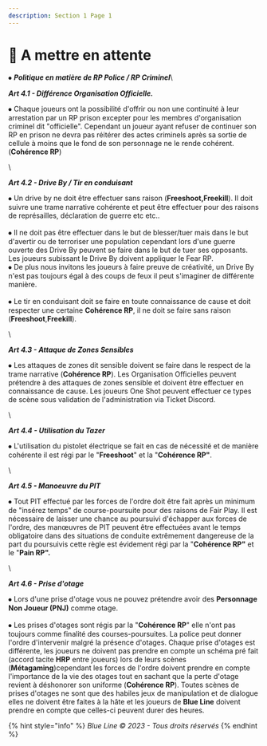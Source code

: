 ```yaml
---
description: Section 1 Page 1
---
```


# 📓 A mettre en attente

⦁  _**Politique en matière de RP Police / RP Criminel**_\


_**Art 4.1 - Différence Organisation Officielle.**_&#x20;



⦁ Chaque joueurs ont la possibilité d'offrir ou non une continuité à leur arrestation par un RP prison excepter pour les membres d'organisation criminel dit "officielle". Cependant un joueur ayant refuser de continuer son RP en prison ne devra pas réitérer des actes criminels après sa sortie de cellule à moins que le fond de son personnage ne le rende cohérent. (**Cohérence RP**)

\


_**Art 4.2 - Drive By / Tir en conduisant**_



⦁ Un drive by ne doit être effectuer sans raison (**Freeshoot,Freekill**). Il doit suivre une trame narrative cohérente et peut être effectuer pour des raisons de représailles, déclaration de guerre etc etc..\
\
⦁ Il ne doit pas être effectuer dans le but de blesser/tuer mais dans le but d'avertir ou de terroriser une population cependant lors d'une guerre ouverte des Drive By peuvent se faire dans le but de tuer ses opposants. Les joueurs subissant le Drive By doivent appliquer le Fear RP.\
&#x20; ⦁ De plus nous invitons les joueurs à faire preuve de créativité, un Drive By n'est pas toujours égal à des coups de feux il peut s'imaginer de différente manière.\
\
⦁  Le tir en conduisant doit se faire en toute connaissance de cause et doit respecter une certaine **Cohérence RP**, il ne doit se faire sans raison (**Freeshoot**,**Freekill**). &#x20;

\


_**Art 4.3 - Attaque de Zones Sensibles**_



⦁ Les attaques de zones dit sensible doivent se faire dans le respect de la trame narrative (**Cohérence RP**). Les Organisation Officielles peuvent prétendre à des attaques de zones sensible et doivent être effectuer en connaissance de cause. Les joueurs One Shot peuvent effectuer ce types de scène sous validation de l'administration via Ticket Discord.&#x20;

\


_**Art 4.4 - Utilisation du Tazer**_



⦁  L'utilisation du pistolet électrique se fait en cas de nécessité et de manière cohérente il est régi par le "**Freeshoot**" et la "**Cohérence RP"**.

\


_**Art 4.5 - Manoeuvre du PIT**_&#x20;



⦁ Tout PIT effectué par les forces de l'ordre doit être fait après un minimum de "insérez temps" de course-poursuite pour des raisons de Fair Play. Il est nécessaire de laisser une chance au poursuivi d'échapper aux forces de l'ordre, des manœuvres de PIT peuvent être effectuées avant le temps obligatoire dans des situations de conduite extrêmement dangereuse de la part du poursuivis  cette règle est évidement régi par la "**Cohérence RP"** et le "**Pain RP".**

\


_**Art 4.6 - Prise d'otage**_



⦁ Lors d'une prise d'otage vous ne pouvez prétendre avoir des **Personnage Non Joueur (PNJ)** comme otage.\
\
⦁ Les prises d'otages sont régis par la "**Cohérence RP**" elle n'ont pas toujours comme finalité des courses-poursuites. La police peut donner l'ordre d'intervenir malgré la présence d'otages. Chaque prise d'otages est différente, les joueurs ne doivent pas prendre en compte un schéma pré fait (accord tacite **HRP** entre joueurs)  lors de leurs scènes (**Métagaming**)cependant les forces de l'ordre doivent prendre en compte l'importance de la vie des otages tout en sachant que la perte d'otage revient à déshonorer son uniforme (**Cohérence RP**). Toutes scènes de prises d'otages ne sont que des habiles jeux de manipulation et de dialogue elles ne doivent être faites à la hâte et les joueurs de **Blue Line** doivent prendre en compte que celles-ci peuvent durer des heures.

{% hint style="info" %}
_Blue Line © 2023 - Tous droits réservés_
{% endhint %}
